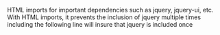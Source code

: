 HTML imports for important dependencies such as jquery, jquery-ui, etc.
With HTML imports, it prevents the inclusion of jquery multiple times
including the following line will insure that jquery is included once
<link rel="import" href="/htmlImports/jquery.html">